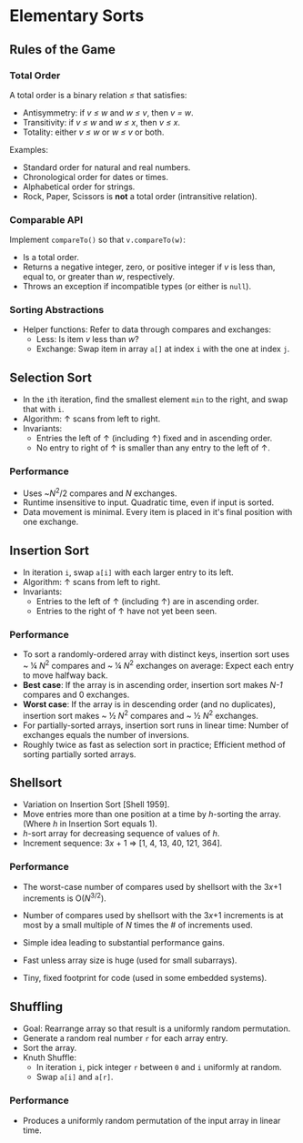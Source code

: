 # Elementary Sorts

## Rules of the Game
### Total Order
A total order is a binary relation *≤* that satisfies:
- Antisymmetry: if *v ≤ w* and *w ≤ v*, then *v = w*.
- Transitivity: if *v ≤ w* and *w ≤ x*, then *v ≤ x*.
- Totality: either *v ≤ w* or *w ≤ v* or both.

Examples:
- Standard order for natural and real numbers.
- Chronological order for dates or times.
- Alphabetical order for strings.
- Rock, Paper, Scissors is **not** a total order (intransitive relation).

### Comparable API
Implement `compareTo()` so that `v.compareTo(w)`:
- Is a total order.
- Returns a negative integer, zero, or positive integer if *v* is less than, equal to, or greater than *w*, respectively.
- Throws an exception if incompatible types (or either is `null`).

### Sorting Abstractions
- Helper functions: Refer to data through compares and exchanges:
  - Less: Is item *v* less than *w*?
  - Exchange: Swap item in array `a[]` at index `i` with the one at index `j`.

## Selection Sort
- In the `i`th iteration, find the smallest element `min` to the right, and swap that with `i`.
- Algorithm: ↑ scans from left to right.
- Invariants:
  - Entries the left of ↑ (including ↑) fixed and in ascending order.
  - No entry to right of ↑ is smaller than any entry to the left of ↑.

### Performance
- Uses ~*N*<sup>2</sup>/2 compares and *N* exchanges.
- Runtime insensitive to input. Quadratic time, even if input is sorted.
- Data movement is minimal. Every item is placed in it's final position with one exchange.

## Insertion Sort
- In iteration `i`, swap `a[i]` with each larger entry to its left.
- Algorithm: ↑ scans from left to right.
- Invariants:
  - Entries to the left of ↑ (including ↑) are in ascending order.
  - Entries to the right of ↑ have not yet been seen.

### Performance
- To sort a randomly-ordered array with distinct keys, insertion sort uses ~ ¼ *N*<sup>2</sup> compares and ~ ¼ *N*<sup>2</sup> exchanges on average: Expect each entry to move halfway back.
- **Best case**: If the array is in ascending order, insertion sort makes *N-1* compares and 0 exchanges.
- **Worst case**: If the array is in descending order (and no duplicates), insertion sort makes ~ ½ *N*<sup>2</sup> compares and ~ ½ *N*<sup>2</sup> exchanges.
- For partially-sorted arrays, insertion sort runs in linear time: Number of exchanges equals the number of inversions.
- Roughly twice as fast as selection sort in practice; Efficient method of sorting partially sorted arrays.

## Shellsort
- Variation on Insertion Sort [Shell 1959].
- Move entries more than one position at a time by *h*-sorting the array. (Where *h* in Insertion Sort equals 1).
- *h*-sort array for decreasing sequence of values of *h*.
- Increment sequence: 3*x* + 1 => [1, 4, 13, 40, 121, 364].

### Performance
- The worst-case number of compares used by shellsort with the 3*x*+1 increments is O(*N*<sup>3/2</sup>).
- Number of compares used by shellsort with the 3*x*+1 increments is at most by a small multiple of *N* times the # of increments used. 

- Simple idea leading to substantial performance gains.
- Fast unless array size is huge (used for small subarrays).
- Tiny, fixed footprint for code (used in some embedded systems).

## Shuffling
- Goal: Rearrange array so that result is a uniformly random permutation.
- Generate a random real number `r` for each array entry.
- Sort the array.
- Knuth Shuffle: 
  - In iteration `i`, pick integer `r` between `0` and `i` uniformly at random.
  - Swap `a[i]` and `a[r]`.

### Performance
- Produces a uniformly random permutation of the input array in linear time.
